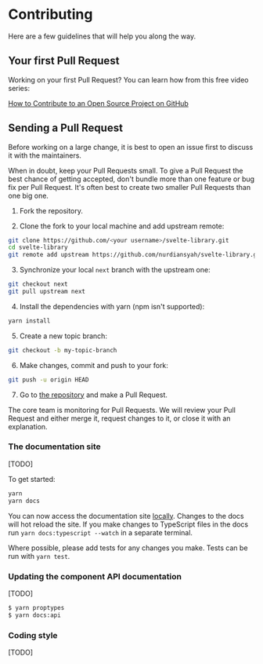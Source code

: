 # Contributing

Here are a few guidelines that will help you along the way.


## Your first Pull Request

Working on your first Pull Request? You can learn how from this free video series:

[How to Contribute to an Open Source Project on GitHub](https://egghead.io/courses/how-to-contribute-to-an-open-source-project-on-github)

## Sending a Pull Request

Before working on a large change, it is best to open an issue first to discuss it with the maintainers.

When in doubt, keep your Pull Requests small. To give a Pull Request the best chance of getting accepted, don't bundle more than one feature or bug fix per Pull Request. It's often best to create two smaller Pull Requests than one big one.

1. Fork the repository.

2. Clone the fork to your local machine and add upstream remote:

```sh
git clone https://github.com/<your username>/svelte-library.git
cd svelte-library
git remote add upstream https://github.com/nurdiansyah/svelte-library.git
```

3. Synchronize your local `next` branch with the upstream one:

```sh
git checkout next
git pull upstream next
```

4. Install the dependencies with yarn (npm isn't supported):

```sh
yarn install
```

5. Create a new topic branch:

```sh
git checkout -b my-topic-branch
```

6. Make changes, commit and push to your fork:

```sh
git push -u origin HEAD
```

7. Go to [the repository](https://github.com/nurdiansyah/svelte-library) and make a Pull Request.

The core team is monitoring for Pull Requests. We will review your Pull Request and either merge it, request changes to it, or close it with an explanation.


### The documentation site

[TODO]

To get started:

```sh
yarn
yarn docs
```

You can now access the documentation site [locally](http://localhost:3000).
Changes to the docs will hot reload the site. If you make changes to TypeScript files
in the docs run `yarn docs:typescript --watch` in a separate terminal.

Where possible, please add tests for any changes you make.
Tests can be run with `yarn test`.

### Updating the component API documentation
[TODO]

```sh
$ yarn proptypes
$ yarn docs:api
```

### Coding style

[TODO]
